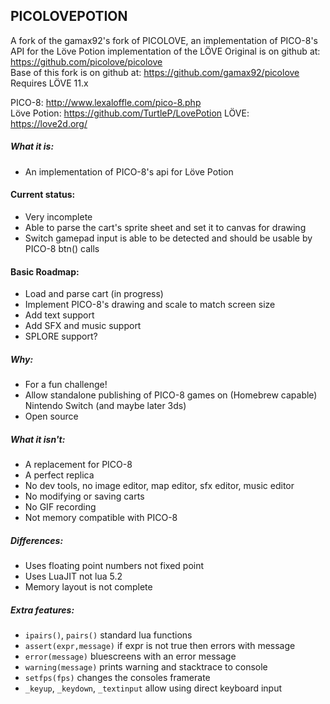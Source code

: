 PICOLOVEPOTION
--------

A fork of the gamax92's fork of PICOLOVE, an implementation of PICO-8's API for the Löve Potion implementation of the LÖVE 
Original is on github at: https://github.com/picolove/picolove  
Base of this fork is on github at: https://github.com/gamax92/picolove  
Requires LÖVE 11.x

PICO-8: http://www.lexaloffle.com/pico-8.php  
Löve Potion: https://github.com/TurtleP/LovePotion
LÖVE: https://love2d.org/

##### What it is:

 * An implementation of PICO-8's api for Löve Potion

#### Current status:

 * Very incomplete
 * Able to parse the cart's sprite sheet and set it to canvas for drawing
 * Switch gamepad input is able to be detected and should be usable by PICO-8 btn() calls

#### Basic Roadmap:

 * Load and parse cart (in progress)
 * Implement PICO-8's drawing and scale to match screen size
 * Add text support
 * Add SFX and music support
 * SPLORE support?

##### Why:

 * For a fun challenge!
 * Allow standalone publishing of PICO-8 games on (Homebrew capable) Nintendo Switch (and maybe later 3ds)
 * Open source

##### What it isn't:

 * A replacement for PICO-8
 * A perfect replica
 * No dev tools, no image editor, map editor, sfx editor, music editor
 * No modifying or saving carts
 * No GIF recording
 * Not memory compatible with PICO-8

##### Differences:

 * Uses floating point numbers not fixed point
 * Uses LuaJIT not lua 5.2
 * Memory layout is not complete

##### Extra features:

 * `ipairs()`, `pairs()` standard lua functions
 * `assert(expr,message)` if expr is not true then errors with message
 * `error(message)` bluescreens with an error message
 * `warning(message)` prints warning and stacktrace to console
 * `setfps(fps)` changes the consoles framerate
 * `_keyup`, `_keydown`, `_textinput` allow using direct keyboard input
